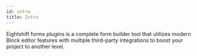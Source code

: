 ```yaml
---
id: intro
title: Intro
---
```


Eightshift forms plugins is a complete form builder tool that utilizes modern Block editor features with multiple third-party integrations to boost your project to another level.
